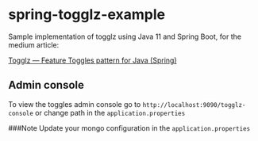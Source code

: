 # spring-togglz-example
Sample implementation of togglz using Java 11 and Spring Boot, for the medium article:

[Togglz — Feature Toggles pattern for Java (Spring)](https://medium.com/@AADota/togglz-feature-toggles-pattern-for-java-spring-25142990c224)

## Admin console
To view the toggles admin console go to `http://localhost:9090/togglz-console` or change path in the `application.properties` 

###Note
Update your mongo configuration in the `application.properties`